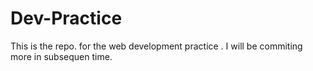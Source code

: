 # Dev-Practice
This is the repo. for the web development practice .
I will be commiting more in subsequen time.
